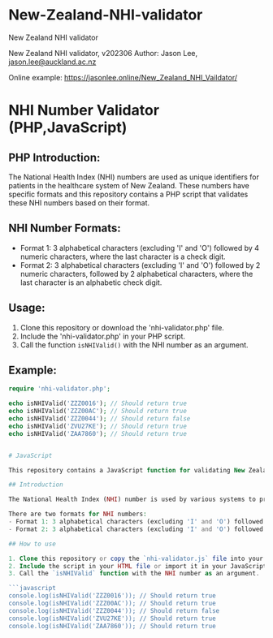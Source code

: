# New-Zealand-NHI-validator
New Zealand NHI validator

New Zealand NHI validator, v202306
Author: Jason Lee, jason.lee@auckland.ac.nz

Online example: 
https://jasonlee.online/New_Zealand_NHI_Vaildator/

NHI Number Validator (PHP,JavaScript)
====================================
PHP
Introduction:
-------------
The National Health Index (NHI) numbers are used as unique identifiers for patients in the healthcare system of New Zealand. These numbers have specific formats and this repository contains a PHP script that validates these NHI numbers based on their format.

NHI Number Formats:
-------------------
- Format 1: 3 alphabetical characters (excluding 'I' and 'O') followed by 4 numeric characters, where the last character is a check digit.
- Format 2: 3 alphabetical characters (excluding 'I' and 'O') followed by 2 numeric characters, followed by 2 alphabetical characters, where the last character is an alphabetic check digit.

Usage:
------
1. Clone this repository or download the 'nhi-validator.php' file.
2. Include the 'nhi-validator.php' in your PHP script.
3. Call the function `isNHIValid()` with the NHI number as an argument.

Example:
--------

```php
require 'nhi-validator.php';

echo isNHIValid('ZZZ0016'); // Should return true
echo isNHIValid('ZZZ00AC'); // Should return true
echo isNHIValid('ZZZ0044'); // Should return false
echo isNHIValid('ZVU27KE'); // Should return true
echo isNHIValid('ZAA7860'); // Should return true


# JavaScript

This repository contains a JavaScript function for validating New Zealand National Health Index (NHI) numbers. In New Zealand, NHI numbers are used as unique identifiers for patients in the healthcare system.

## Introduction

The National Health Index (NHI) number is used by various systems to provide a safe and secure reference key for patient data. The NHI number has a built-in validation routine designed to minimize typographical errors when NHI numbers are entered.

There are two formats for NHI numbers:
- Format 1: 3 alphabetical characters (excluding 'I' and 'O') followed by 4 numeric characters, where the last character is a check digit.
- Format 2: 3 alphabetical characters (excluding 'I' and 'O') followed by 2 numeric characters, followed by 2 alphabetical characters, where the last character is an alphabetic check digit.

## How to use

1. Clone this repository or copy the `nhi-validator.js` file into your project.
2. Include the script in your HTML file or import it in your JavaScript project.
3. Call the `isNHIValid` function with the NHI number as an argument.

```javascript
console.log(isNHIValid('ZZZ0016')); // Should return true
console.log(isNHIValid('ZZZ00AC')); // Should return true
console.log(isNHIValid('ZZZ0044')); // Should return false
console.log(isNHIValid('ZVU27KE')); // Should return true
console.log(isNHIValid('ZAA7860')); // Should return true


